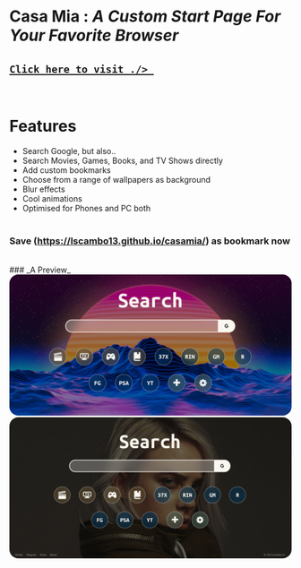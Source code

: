 # **Casa Mia** : _A Custom Start Page For Your Favorite Browser_

## [`Click here to visit ./> `](https://lscambo13.github.io/casamia/)

<br>

# **Features**

-   Search Google, but also.. <br>
-   Search Movies, Games, Books, and TV Shows directly <br>
-   Add custom bookmarks <br>
-   Choose from a range of wallpapers as background <br>
-   Blur effects <br>
-   Cool animations <br>
-   Optimised for Phones and PC both <br>
    <br>

### **Save (https://lscambo13.github.io/casamia/) as bookmark now**

<br>
### _A Preview_
<br>
<img src="https://github.com/lscambo13/casamia/raw/main/screenshots/casa-mia-banner-1.jpg" alt="Looks" style="border-radius:16px;"/> <img src="https://github.com/lscambo13/casamia/raw/main/screenshots/casa-mia-banner-2.jpg" alt="Customised Look" style="border-radius:16px;"/>
